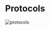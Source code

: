 # Protocols

![protocols](https://github.com/FischerRobson/knowledge-base/assets/61335036/21096dd6-fa4c-4f47-9971-464e5361b6f3)
